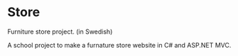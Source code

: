 # Store
Furniture store project. (in Swedish)

A school project to make a furnature store website in C# and ASP.NET MVC.
